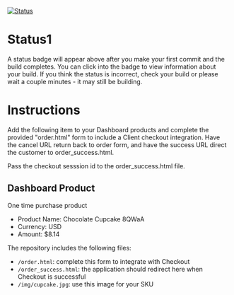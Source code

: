 [![Status](https://img.shields.io/badge/status-BUILDING%20COMMIT:%201e519ae01cfa57fcf6a8896c56181bbd2ceaf105-yellow.svg)](https://github.com/raysaavedra-work/bakery_scaffold_m0PbKJU9dbFOWbGr/commit/1e519ae01cfa57fcf6a8896c56181bbd2ceaf105)


# Status1

A status badge will appear above after you make your first commit and the build completes. You can click into the badge to view information about your build. If you think the status is incorrect, check your build or please wait a couple minutes - it may still be building.

# Instructions

Add the following item to your Dashboard products and complete the provided "order.html" form to include a Client checkout integration. Have the cancel URL return back to order form, and have the success URL direct the customer to order_success.html.

Pass the checkout sesssion id to the order_success.html file.

## Dashboard Product
One time purchase product
* Product Name: Chocolate Cupcake 8QWaA
* Currency: USD
* Amount: $8.14

The repository includes the following files:
* `/order.html`: complete this form to integrate with Checkout
* `/order_success.html`: the application should redirect here when Checkout is successful
* `/img/cupcake.jpg`: use this image for your SKU
